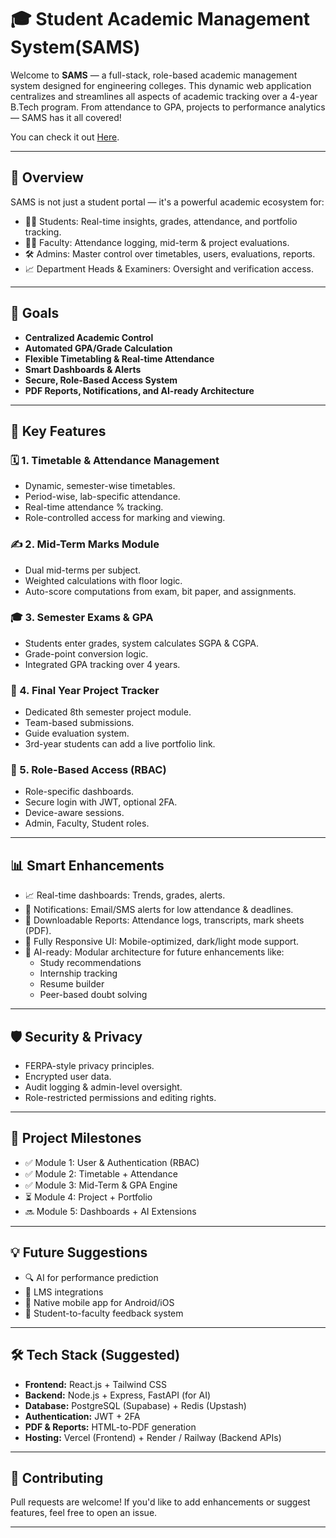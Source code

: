 # 🎓 Student Academic Management System(SAMS)

Welcome to **SAMS** — a full-stack, role-based academic management system designed for engineering colleges. This dynamic web application centralizes and streamlines all aspects of academic tracking over a 4-year B.Tech program. From attendance to GPA, projects to performance analytics — SAMS has it all covered!

You can check it out [Here](https://bhargavi2520.github.io/SAMS/).

---

## 🚀 Overview

SAMS is not just a student portal — it's a powerful academic ecosystem for:
- 👨‍🎓 Students: Real-time insights, grades, attendance, and portfolio tracking.
- 👩‍🏫 Faculty: Attendance logging, mid-term & project evaluations.
- 🛠 Admins: Master control over timetables, users, evaluations, reports.
- 📈 Department Heads & Examiners: Oversight and verification access.

---

## 🎯 Goals

- **Centralized Academic Control**  
- **Automated GPA/Grade Calculation**  
- **Flexible Timetabling & Real-time Attendance**  
- **Smart Dashboards & Alerts**  
- **Secure, Role-Based Access System**  
- **PDF Reports, Notifications, and AI-ready Architecture**

---

## 🧩 Key Features

### 🗓️ 1. Timetable & Attendance Management
- Dynamic, semester-wise timetables.
- Period-wise, lab-specific attendance.
- Real-time attendance % tracking.
- Role-controlled access for marking and viewing.

### ✍️ 2. Mid-Term Marks Module
- Dual mid-terms per subject.
- Weighted calculations with floor logic.
- Auto-score computations from exam, bit paper, and assignments.

### 🎓 3. Semester Exams & GPA
- Students enter grades, system calculates SGPA & CGPA.
- Grade-point conversion logic.
- Integrated GPA tracking over 4 years.

### 💼 4. Final Year Project Tracker
- Dedicated 8th semester project module.
- Team-based submissions.
- Guide evaluation system.
- 3rd-year students can add a live portfolio link.

### 🔐 5. Role-Based Access (RBAC)
- Role-specific dashboards.
- Secure login with JWT, optional 2FA.
- Device-aware sessions.
- Admin, Faculty, Student roles.

---

## 📊 Smart Enhancements

- 📈 Real-time dashboards: Trends, grades, alerts.
- 🔔 Notifications: Email/SMS alerts for low attendance & deadlines.
- 📄 Downloadable Reports: Attendance logs, transcripts, mark sheets (PDF).
- 📱 Fully Responsive UI: Mobile-optimized, dark/light mode support.
- 🧠 AI-ready: Modular architecture for future enhancements like:
  - Study recommendations
  - Internship tracking
  - Resume builder
  - Peer-based doubt solving

---

## 🛡️ Security & Privacy

- FERPA-style privacy principles.
- Encrypted user data.
- Audit logging & admin-level oversight.
- Role-restricted permissions and editing rights.

---

## 🏁 Project Milestones

- ✅ Module 1: User & Authentication (RBAC)
- ✅ Module 2: Timetable + Attendance
- ✅ Module 3: Mid-Term & GPA Engine
- ⏳ Module 4: Project + Portfolio
- 🔜 Module 5: Dashboards + AI Extensions

---

## 💡 Future Suggestions

- 🔍 AI for performance prediction
- 🔗 LMS integrations
- 📲 Native mobile app for Android/iOS
- 💬 Student-to-faculty feedback system

---

## 🛠️ Tech Stack (Suggested)

- **Frontend:** React.js + Tailwind CSS  
- **Backend:** Node.js + Express, FastAPI (for AI)  
- **Database:** PostgreSQL (Supabase) + Redis (Upstash)  
- **Authentication:** JWT + 2FA  
- **PDF & Reports:** HTML-to-PDF generation  
- **Hosting:** Vercel (Frontend) + Render / Railway (Backend APIs)

---

## 🤝 Contributing

Pull requests are welcome! If you'd like to add enhancements or suggest features, feel free to open an issue.

---

